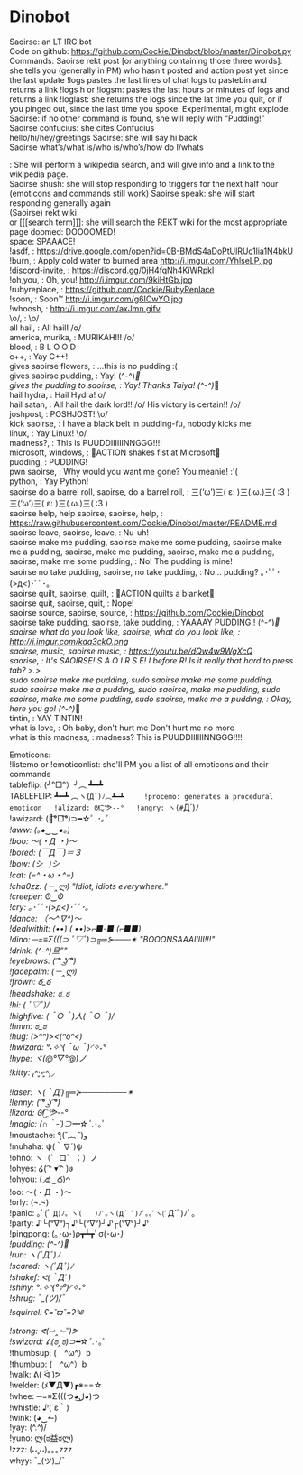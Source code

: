 # Dinobot
Saoirse: an LT IRC bot  
Code on github: https://github.com/Cockie/Dinobot/blob/master/Dinobot.py  
Commands:
Saoirse rekt post [or anything containing those three words]: she tells you (generally in PM) who hasn't posted and action post yet since the last update
!logs <integer> pastes the last <integer> lines of chat logs to pastebin and returns a link
!logs <float>h or !logs<float>m: pastes the last <float> hours or minutes of logs and returns a link
!loglast: she returns the logs since the lat time you quit, or if you pinged out, since the last time you spoke. Experimental, might explode.
Saoirse: if no other command is found, she will reply with “Pudding!”
Saoirse confucius: she cites Confucius  
hello/hi/hey/greetings Saoirse: she will say hi back  
Saoirse what’s/what is/who is/who’s/how do I/whats <search term>: She will perform a wikipedia search, and will give info and a link to the wikipedia page.  
Saoirse shush: she will stop responding to triggers for the next half hour (emoticons and commands still work)
Saoirse speak: she will start responding generally again  
(Saoirse) rekt wiki <search terms> or [[[search term]]]: she will search the REKT wiki for the most appropriate page
doomed: DOOOOMED!  
space: SPAAACE!  
!asdf, : https://drive.google.com/open?id=0B-BMdS4aDoPtUlRUc1lia1N4bkU  
!burn, : Apply cold water to burned area http://i.imgur.com/YhlseLP.jpg  
!discord-invite, : https://discord.gg/0jH4fqNh4KiWRpkl  
!oh,you, : Oh, you! http://i.imgur.com/9kiHtGb.jpg  
!rubyreplace, : https://github.com/Cockie/RubyReplace  
!soon, : Soon™ http://i.imgur.com/g6ICwYO.jpg  
!whoosh, : http://i.imgur.com/axJmn.gifv  
\o/, : \o/  
all hail, : All hail! /o/  
america, murika, : MURIKAH!!! /o/  
blood, : B L O O D  
c++, : Yay C++!  
gives saoirse flowers, : ...this is no pudding :(  
gives saoirse pudding, : Yay! (^-^)_🍮  
gives the pudding to saoirse, : Yay! Thanks Taiya! (^-^)_🍮  
hail hydra, : Hail Hydra! o/  
hail satan, : All hail the dark lord!! /o/ His victory is certain!! /o/  
joshpost, : POSHJOST! \o/  
kick saoirse, : I have a black belt in pudding-fu, nobody kicks me!  
linux, : Yay Linux! \o/  
madness?, : This is PUUDDIIIIIINNGGG!!!!  
microsoft, windows, : ACTION shakes fist at Microsoft  
pudding, : PUDDING!  
pwn saoirse, : Why would you want me gone? You meanie! :'(  
python, : Yay Python!  
saoirse do a barrel roll, saoirse, do a barrel roll, : 三(‘ω’)三( ε: )三(.ω.)三( :3 )三(‘ω’)三( ε: )三(.ω.)三( :3 )  
saoirse help, help saoirse, saoirse, help, : https://raw.githubusercontent.com/Cockie/Dinobot/master/README.md  
saoirse leave, saoirse, leave, : Nu-uh!  
saoirse make me pudding, saoirse make me some pudding, saoirse make me a pudding, saoirse, make me pudding, saoirse, make me a pudding, saoirse, make me some pudding, : No! The pudding is mine!  
saoirse no take pudding, saoirse, no take pudding, : No... pudding? ｡･ﾟﾟ･(>д<)･ﾟﾟ･｡  
saoirse quilt, saoirse, quilt, : ACTION quilts a blanket  
saoirse quit, saoirse, quit, : Nope!  
saoirse source, saoirse, source, : https://github.com/Cockie/Dinobot  
saoirse take pudding, saoirse, take pudding, : YAAAAY PUDDING!! (^-^)_🍮  
saoirse what do you look like, saoirse, what do you look like, : http://i.imgur.com/kda3ckO.png  
saoirse, music, saoirse music, : https://youtu.be/dQw4w9WgXcQ  
saorise, : It's SAOIRSE! S A O I R S E! I before R! Is it really that hard to press tab? >.>  
sudo saoirse make me pudding, sudo saoirse make me some pudding, sudo saoirse make me a pudding, sudo saoirse, make me pudding, sudo saoirse, make me some pudding, sudo saoirse, make me a pudding, : Okay, here you go! (^-^)_🍮  
tintin, : YAY TINTIN!  
what is love, : Oh baby, don't hurt me
Don't hurt me no more  
what is this madness, : madness?
This
is
PUUDDIIIIIINNGGG!!!!  
  
Emoticons:  
!listemo or !emoticonlist: she'll PM you a list of all emoticons and their commands  
tableflip: (╯°□°）╯︵ ┻━┻    
TABLEFLIP: ┻━┻ ︵ヽ(`Д´)ﾉ︵┻━┻    
!procemo: generates a procedural emoticon  
!alizard: ᘛ⁐̤ᕐᕗ--°  
!angry: ヽ(#`Д´)ﾉ  
!awizard: (｡͡°□͡°)⊃━☆ﾟ.*･｡ﾟ  
!aww: (｡◕‿‿◕｡)  
!boo: 〜(・Д ・)〜  
!bored: (￣Д￣)＝３  
!bow: (シ_ _)シ  
!cat: (=^・ω・^=)  
!cha0zz: (－‸ლ) "Idiot, idiots everywhere."  
!creeper: ʘ‿ʘ  
!cry: ｡･ﾟﾟ･(>д<)･ﾟﾟ･｡  
!dance: （〜^∇^)〜  
!dealwithit: (•_•)
( •_•)>⌐■-■
(⌐■_■)  
!dino: ─=≡Σ(((⊃ ﾟ▽ﾟ)⊃╔═⊱───✴  "BOOONSAAAIIIII!!!"  
!drink: (^-^)_旦”"  
!eyebrows: ( ͡° ͜ʖ ͡°)  
!facepalm: (－‸ლ)  
!frown: ఠ_ఠ  
!headshake: ಠ_ಠ  
!hi: ( ﾟ▽ﾟ)/  
!highfive: \(＾○＾)人(＾○＾)/  
!hmm: ಠ_ಠ  
!hug: (>^_^)><(^o^<)  
!hwizard:  °˖✧◝(＾ω＾)◜✧˖°  
!hype: ヾ(@°▽°@)ノ  
!kitty: ₍˄·͈༝·͈˄₎◞  
!laser: ヽ(｀Д´)╔═⊱────────✴  
!lenny: ( ͡° ͜ʖ ͡°)  
!lizard: ᘛ⁐̤ᕐᕗ--°  
!magic: (∩｀-´)⊃━☆ﾟ.*･｡ﾟ  
!moustache: ƪ(˘︷ ˘)و  
!muhaha: ψ(｀∇´)ψ  
!ohno:  ヽ（゜ロ゜；）ノ  
!ohyes: ໒( ͡ᵔ ▾ ͡ᵔ )७  
!ohyou: (◞థ‿థ)ᴖ  
!oo: 〜(・Д ・)〜  
!orly: (¬.¬)  
!panic: ｡ﾟ(ﾟ `Д)ﾉ｡ﾟヽ(   )ﾉﾟ｡ヽ(Д´ ﾟ)ﾉﾟ｡｡ﾟヽ(ﾟ`Д´ﾟ)ﾉﾟ｡  
!party: ♪└(°∇°)┐♪└(°∇°)┘♪┌(°∇°)┘♪  
!pingpong: (｡･ω･)ρ┳┷┳ﾟσ(･ω･*)  
!pudding: (^-^)_🍮  
!run: ヽ(ﾟДﾟ)ﾉ  
!scared: ヽ(ﾟДﾟ)ﾉ  
!shakef: ᕙ(｀Д´ )  
!shiny: °˖✧◝(⁰▿⁰)◜✧˖°  
!shrug: ¯\_(ツ)_/¯  
!squirrel: ʕ=˘ϖ˘=ʔ༄  
!strong: ᕙ(⇀‸↼‶)ᕗ  
!swizard: ᕕ(ಠ‸ಠ)⊃━☆ﾟ.*･｡ﾟ  
!thumbsup: (　^ω^）b  
!thumbup: (　^ω^）b  
!walk: ᕕ( ᐛ )ᕗ  
!welder: (ﾒ▼Д▼)┏※==☆  
!whee: ─=≡Σ(((つ◕ل͜◕)つ  
!whistle: ♪(´ε｀)  
!wink: (◕‿↼)  
!yay: \(^.^)/  
!yuno: ლ(ಠ益ಠლ)  
!zzz: (ᴗ˳ᴗ)｡｡｡zzz  
whyy: ¯\_(ツ)_/¯  
